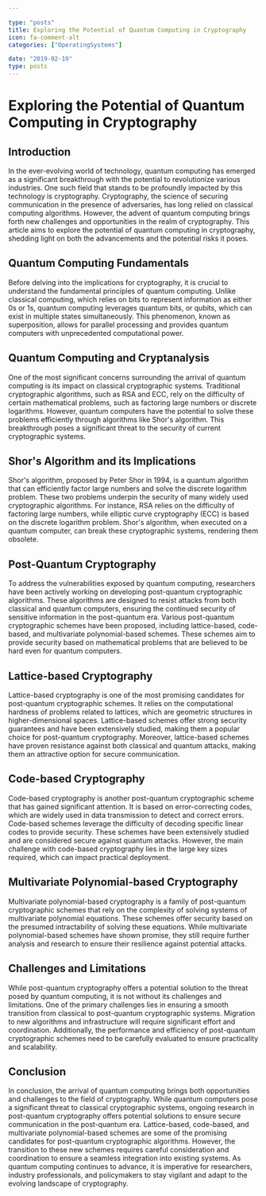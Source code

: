 ```yaml
---

type: "posts"
title: Exploring the Potential of Quantum Computing in Cryptography
icon: fa-comment-alt
categories: ["OperatingSystems"]

date: "2019-02-19"
type: posts
---
```





# Exploring the Potential of Quantum Computing in Cryptography

## Introduction

In the ever-evolving world of technology, quantum computing has emerged as a significant breakthrough with the potential to revolutionize various industries. One such field that stands to be profoundly impacted by this technology is cryptography. Cryptography, the science of securing communication in the presence of adversaries, has long relied on classical computing algorithms. However, the advent of quantum computing brings forth new challenges and opportunities in the realm of cryptography. This article aims to explore the potential of quantum computing in cryptography, shedding light on both the advancements and the potential risks it poses.

## Quantum Computing Fundamentals

Before delving into the implications for cryptography, it is crucial to understand the fundamental principles of quantum computing. Unlike classical computing, which relies on bits to represent information as either 0s or 1s, quantum computing leverages quantum bits, or qubits, which can exist in multiple states simultaneously. This phenomenon, known as superposition, allows for parallel processing and provides quantum computers with unprecedented computational power.

## Quantum Computing and Cryptanalysis

One of the most significant concerns surrounding the arrival of quantum computing is its impact on classical cryptographic systems. Traditional cryptographic algorithms, such as RSA and ECC, rely on the difficulty of certain mathematical problems, such as factoring large numbers or discrete logarithms. However, quantum computers have the potential to solve these problems efficiently through algorithms like Shor's algorithm. This breakthrough poses a significant threat to the security of current cryptographic systems.

## Shor's Algorithm and its Implications

Shor's algorithm, proposed by Peter Shor in 1994, is a quantum algorithm that can efficiently factor large numbers and solve the discrete logarithm problem. These two problems underpin the security of many widely used cryptographic algorithms. For instance, RSA relies on the difficulty of factoring large numbers, while elliptic curve cryptography (ECC) is based on the discrete logarithm problem. Shor's algorithm, when executed on a quantum computer, can break these cryptographic systems, rendering them obsolete.

## Post-Quantum Cryptography

To address the vulnerabilities exposed by quantum computing, researchers have been actively working on developing post-quantum cryptographic algorithms. These algorithms are designed to resist attacks from both classical and quantum computers, ensuring the continued security of sensitive information in the post-quantum era. Various post-quantum cryptographic schemes have been proposed, including lattice-based, code-based, and multivariate polynomial-based schemes. These schemes aim to provide security based on mathematical problems that are believed to be hard even for quantum computers.

## Lattice-based Cryptography

Lattice-based cryptography is one of the most promising candidates for post-quantum cryptographic schemes. It relies on the computational hardness of problems related to lattices, which are geometric structures in higher-dimensional spaces. Lattice-based schemes offer strong security guarantees and have been extensively studied, making them a popular choice for post-quantum cryptography. Moreover, lattice-based schemes have proven resistance against both classical and quantum attacks, making them an attractive option for secure communication.

## Code-based Cryptography

Code-based cryptography is another post-quantum cryptographic scheme that has gained significant attention. It is based on error-correcting codes, which are widely used in data transmission to detect and correct errors. Code-based schemes leverage the difficulty of decoding specific linear codes to provide security. These schemes have been extensively studied and are considered secure against quantum attacks. However, the main challenge with code-based cryptography lies in the large key sizes required, which can impact practical deployment.

## Multivariate Polynomial-based Cryptography

Multivariate polynomial-based cryptography is a family of post-quantum cryptographic schemes that rely on the complexity of solving systems of multivariate polynomial equations. These schemes offer security based on the presumed intractability of solving these equations. While multivariate polynomial-based schemes have shown promise, they still require further analysis and research to ensure their resilience against potential attacks.

## Challenges and Limitations

While post-quantum cryptography offers a potential solution to the threat posed by quantum computing, it is not without its challenges and limitations. One of the primary challenges lies in ensuring a smooth transition from classical to post-quantum cryptographic systems. Migration to new algorithms and infrastructure will require significant effort and coordination. Additionally, the performance and efficiency of post-quantum cryptographic schemes need to be carefully evaluated to ensure practicality and scalability.

## Conclusion

In conclusion, the arrival of quantum computing brings both opportunities and challenges to the field of cryptography. While quantum computers pose a significant threat to classical cryptographic systems, ongoing research in post-quantum cryptography offers potential solutions to ensure secure communication in the post-quantum era. Lattice-based, code-based, and multivariate polynomial-based schemes are some of the promising candidates for post-quantum cryptographic algorithms. However, the transition to these new schemes requires careful consideration and coordination to ensure a seamless integration into existing systems. As quantum computing continues to advance, it is imperative for researchers, industry professionals, and policymakers to stay vigilant and adapt to the evolving landscape of cryptography.